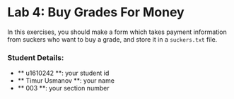 # Lab 4: Buy Grades For Money

In this exercises, you should make a form which takes payment information from suckers who want to buy a grade, and store it in a `suckers.txt` file.


### Student Details:

- ** u1610242 **: your student id
- ** Timur Usmanov **: your name
- ** 003 **: your section number
